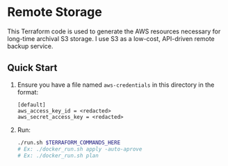 # Remote Storage

This Terraform code is used to generate the AWS resources necessary for long-time archival S3 storage. I use S3 as a low-cost, API-driven remote backup service.

## Quick Start

1. Ensure you have a file named `aws-credentials` in this directory in the format:

    ```text
    [default]
    aws_access_key_id = <redacted>
    aws_secret_access_key = <redacted>
    ```

2. Run:

    ```bash
    ./run.sh $TERRAFORM_COMMANDS_HERE
    # Ex: ./docker_run.sh apply -auto-aprove
    # Ex: ./docker_run.sh plan
    ```
